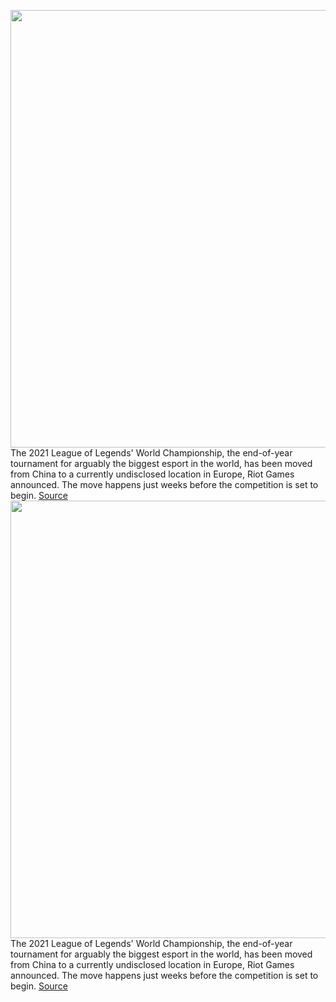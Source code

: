<img src='https://cdn.vox-cdn.com/thumbor/gIckVivYwFmu5i5BqJvQiCUnxwc=/0x0:5200x3469/1200x800/filters:focal(2184x1319:3016x2151)/cdn.vox-cdn.com/uploads/chorus_image/image/69768109/1283224780.0.jpg' width='700px' /><br/>
The 2021 League of Legends' World Championship, the end-of-year tournament for arguably the biggest esport in the world, has been moved from China to a currently undisclosed location in Europe, Riot Games announced. The move happens just weeks before the competition is set to begin.
<a href='https://www.theverge.com/2021/8/24/22638914/league-of-legends-world-championships-2021-moved-china-europe'> Source <a/><img src='https://cdn.vox-cdn.com/thumbor/gIckVivYwFmu5i5BqJvQiCUnxwc=/0x0:5200x3469/1200x800/filters:focal(2184x1319:3016x2151)/cdn.vox-cdn.com/uploads/chorus_image/image/69768109/1283224780.0.jpg' width='700px' /><br/>
The 2021 League of Legends' World Championship, the end-of-year tournament for arguably the biggest esport in the world, has been moved from China to a currently undisclosed location in Europe, Riot Games announced. The move happens just weeks before the competition is set to begin.
<a href='https://www.theverge.com/2021/8/24/22638914/league-of-legends-world-championships-2021-moved-china-europe'> Source <a/>